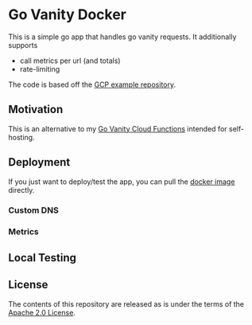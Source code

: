 # Go Vanity Docker

This is a simple go app that handles go vanity requests. 
It additionally supports 
- call metrics per url (and totals)
- rate-limiting

The code is based off the [GCP example repository](https://github.com/GoogleCloudPlatform/govanityurls).

## Motivation

This is an alternative to my [Go Vanity Cloud Functions](https://github.com/KrishnaIyer/go-vanity-cloud-function) intended for self-hosting.

## Deployment

If you just want to deploy/test the app, you can pull the [docker image](https://hub.docker.com/repository/docker/krishnaiyer/go-vanity-docker) directly.

### Custom DNS

### Metrics

## Local Testing

## License

The contents of this repository are released as is under the terms of the [Apache 2.0 License](LICENSE).
